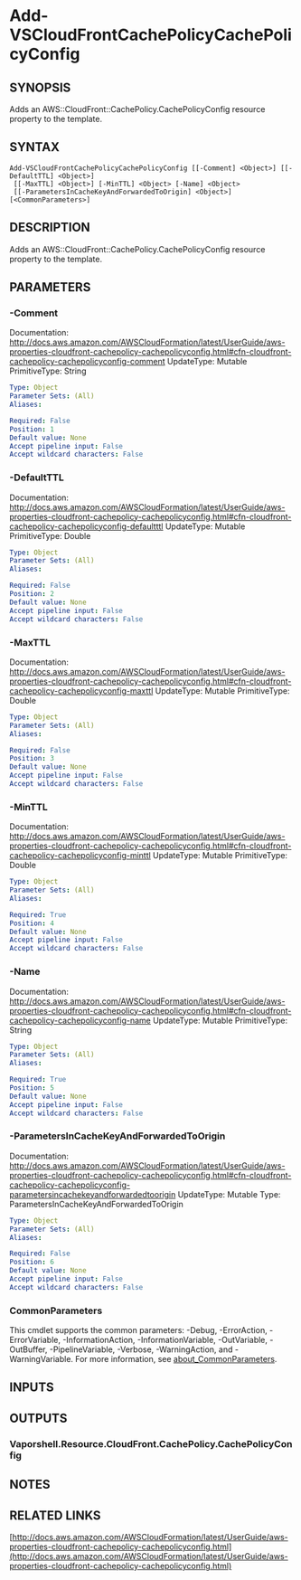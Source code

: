 # Add-VSCloudFrontCachePolicyCachePolicyConfig

## SYNOPSIS
Adds an AWS::CloudFront::CachePolicy.CachePolicyConfig resource property to the template.

## SYNTAX

```
Add-VSCloudFrontCachePolicyCachePolicyConfig [[-Comment] <Object>] [[-DefaultTTL] <Object>]
 [[-MaxTTL] <Object>] [-MinTTL] <Object> [-Name] <Object>
 [[-ParametersInCacheKeyAndForwardedToOrigin] <Object>] [<CommonParameters>]
```

## DESCRIPTION
Adds an AWS::CloudFront::CachePolicy.CachePolicyConfig resource property to the template.

## PARAMETERS

### -Comment
Documentation: http://docs.aws.amazon.com/AWSCloudFormation/latest/UserGuide/aws-properties-cloudfront-cachepolicy-cachepolicyconfig.html#cfn-cloudfront-cachepolicy-cachepolicyconfig-comment
UpdateType: Mutable
PrimitiveType: String

```yaml
Type: Object
Parameter Sets: (All)
Aliases:

Required: False
Position: 1
Default value: None
Accept pipeline input: False
Accept wildcard characters: False
```

### -DefaultTTL
Documentation: http://docs.aws.amazon.com/AWSCloudFormation/latest/UserGuide/aws-properties-cloudfront-cachepolicy-cachepolicyconfig.html#cfn-cloudfront-cachepolicy-cachepolicyconfig-defaultttl
UpdateType: Mutable
PrimitiveType: Double

```yaml
Type: Object
Parameter Sets: (All)
Aliases:

Required: False
Position: 2
Default value: None
Accept pipeline input: False
Accept wildcard characters: False
```

### -MaxTTL
Documentation: http://docs.aws.amazon.com/AWSCloudFormation/latest/UserGuide/aws-properties-cloudfront-cachepolicy-cachepolicyconfig.html#cfn-cloudfront-cachepolicy-cachepolicyconfig-maxttl
UpdateType: Mutable
PrimitiveType: Double

```yaml
Type: Object
Parameter Sets: (All)
Aliases:

Required: False
Position: 3
Default value: None
Accept pipeline input: False
Accept wildcard characters: False
```

### -MinTTL
Documentation: http://docs.aws.amazon.com/AWSCloudFormation/latest/UserGuide/aws-properties-cloudfront-cachepolicy-cachepolicyconfig.html#cfn-cloudfront-cachepolicy-cachepolicyconfig-minttl
UpdateType: Mutable
PrimitiveType: Double

```yaml
Type: Object
Parameter Sets: (All)
Aliases:

Required: True
Position: 4
Default value: None
Accept pipeline input: False
Accept wildcard characters: False
```

### -Name
Documentation: http://docs.aws.amazon.com/AWSCloudFormation/latest/UserGuide/aws-properties-cloudfront-cachepolicy-cachepolicyconfig.html#cfn-cloudfront-cachepolicy-cachepolicyconfig-name
UpdateType: Mutable
PrimitiveType: String

```yaml
Type: Object
Parameter Sets: (All)
Aliases:

Required: True
Position: 5
Default value: None
Accept pipeline input: False
Accept wildcard characters: False
```

### -ParametersInCacheKeyAndForwardedToOrigin
Documentation: http://docs.aws.amazon.com/AWSCloudFormation/latest/UserGuide/aws-properties-cloudfront-cachepolicy-cachepolicyconfig.html#cfn-cloudfront-cachepolicy-cachepolicyconfig-parametersincachekeyandforwardedtoorigin
UpdateType: Mutable
Type: ParametersInCacheKeyAndForwardedToOrigin

```yaml
Type: Object
Parameter Sets: (All)
Aliases:

Required: False
Position: 6
Default value: None
Accept pipeline input: False
Accept wildcard characters: False
```

### CommonParameters
This cmdlet supports the common parameters: -Debug, -ErrorAction, -ErrorVariable, -InformationAction, -InformationVariable, -OutVariable, -OutBuffer, -PipelineVariable, -Verbose, -WarningAction, and -WarningVariable. For more information, see [about_CommonParameters](http://go.microsoft.com/fwlink/?LinkID=113216).

## INPUTS

## OUTPUTS

### Vaporshell.Resource.CloudFront.CachePolicy.CachePolicyConfig
## NOTES

## RELATED LINKS

[http://docs.aws.amazon.com/AWSCloudFormation/latest/UserGuide/aws-properties-cloudfront-cachepolicy-cachepolicyconfig.html](http://docs.aws.amazon.com/AWSCloudFormation/latest/UserGuide/aws-properties-cloudfront-cachepolicy-cachepolicyconfig.html)

